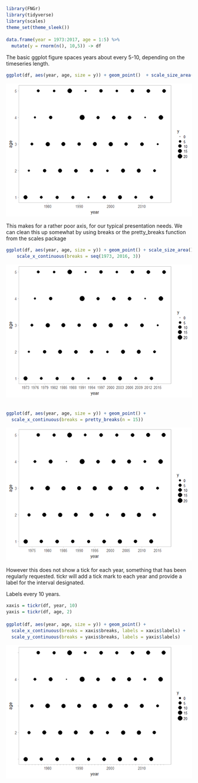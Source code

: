 ``` r
library(FNGr)
library(tidyverse)
library(scales)
theme_set(theme_sleek())

data.frame(year = 1973:2017, age = 1:5) %>%
  mutate(y = rnorm(n(), 10,5)) -> df
```

The basic ggplot figure spaces years about every 5-10, depending on the timeseries length.

``` r
ggplot(df, aes(year, age, size = y)) + geom_point()  + scale_size_area()
```

![](FNGr_files/figure-markdown_github/unnamed-chunk-2-1.png)

This makes for a rather poor axis, for our typical presentation needs. We can clean this up somewhat by using breaks or the pretty\_breaks function from the scales package

``` r
ggplot(df, aes(year, age, size = y)) + geom_point() + scale_size_area() +
    scale_x_continuous(breaks = seq(1973, 2016, 3))
```

![](FNGr_files/figure-markdown_github/unnamed-chunk-3-1.png)

``` r

ggplot(df, aes(year, age, size = y)) + geom_point() +
  scale_x_continuous(breaks = pretty_breaks(n = 15))
```

![](FNGr_files/figure-markdown_github/unnamed-chunk-3-2.png)

However this does not show a tick for each year, something that has been regularly requested. tickr will add a tick mark to each year and provide a label for the interval designated.

Labels every 10 years.

``` r
xaxis = tickr(df, year, 10)
yaxis = tickr(df, age, 2)

ggplot(df, aes(year, age, size = y)) + geom_point() +
  scale_x_continuous(breaks = xaxis$breaks, labels = xaxis$labels) +
  scale_y_continuous(breaks = yaxis$breaks, labels = yaxis$labels)
```

![](FNGr_files/figure-markdown_github/unnamed-chunk-4-1.png)
